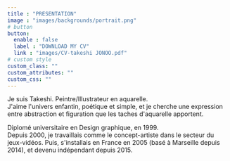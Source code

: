 ```yaml
---
title : "PRESENTATION"
image : "images/backgrounds/portrait.png"
# button
button:
  enable : false
  label : "DOWNLOAD MY CV"
  link : "images/CV-takeshi JONOO.pdf"
# custom style
custom_class: ""
custom_attributes: ""
custom_css: ""
---
```


Je suis Takeshi. Peintre/Illustrateur en aquarelle.  
J'aime l'univers enfantin, poétique et simple, et je cherche une expression entre abstraction et figuration que les taches d'aquarelle apportent.  

Diplomé universitaire en Design graphique, en 1999.  
Depuis 2000, je travaillais comme le concept-artiste dans le secteur du jeux-vidéos. Puis, s'installais en France en 2005 (basé à Marseille depuis 2014), et devenu indépendant depuis 2015.
